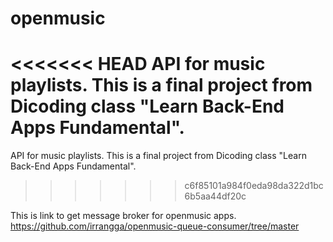 # openmusic
<<<<<<< HEAD
API for music playlists. This is a final project from Dicoding class "Learn Back-End Apps Fundamental".  
=======
API for music playlists. This is a final project from Dicoding class "Learn Back-End Apps Fundamental".
>>>>>>> c6f85101a984f0eda98da322d1bc6b5aa44df20c

This is link to get message broker for openmusic apps.
https://github.com/irrangga/openmusic-queue-consumer/tree/master
